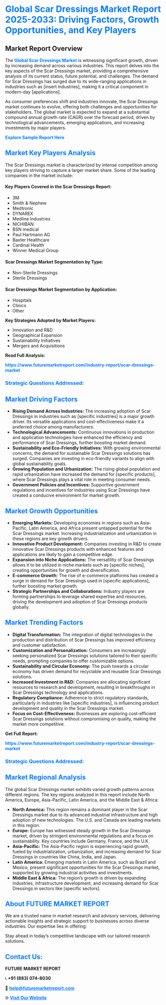 <h1 style="color: #007BFF;">Global Scar Dressings Market Report 2025-2033: Driving Factors, Growth Opportunities, and Key Players</h1>

<section id="overview">
<h2>Market Report Overview</h2>
<p>The <a href="https://www.futuremarketreport.com/industry-report/scar-dressings-market" style="color: #007BFF; text-decoration: none;"><strong>Global Scar Dressings Market</strong></a> is witnessing significant growth, driven by increasing demand across various industries. This report delves into the key aspects of the Scar Dressings market, providing a comprehensive analysis of its current status, future potential, and challenges. The demand for Scar Dressings has surged due to its wide-ranging applications in industries such as [insert industries], making it a critical component in modern-day [applications].</p>
<p>As consumer preferences shift and industries innovate, the Scar Dressings market continues to evolve, offering both challenges and opportunities for stakeholders. The global market is expected to expand at a substantial compound annual growth rate (CAGR) over the forecast period, driven by technological advancements, emerging applications, and increasing investments by major players.</p>
</section>

<section id="overview">
<p><a href="https://www.futuremarketreport.com/request-sample/reportId=89626" style="color: #007BFF; text-decoration: none;"><strong>Explore Sample Report Here</strong></a></p>
</section>

<section id="key-players">
<h2 style="color: #007BFF;">Market Key Players Analysis</h2>
<p>The Scar Dressings market is characterized by intense competition among key players striving to capture a larger market share. Some of the leading companies in the market include:</p>
<h4>Key Players Covered in the Scar Dressings Report:</h4>
<ul><li>3M</li><li>Smith &amp; Nephew</li><li>Medtronic</li><li>DYNAREX</li><li>Medline Industries</li><li>NICHIBAN</li><li>BSN medical</li><li>Paul Hartmann AG</li><li>Baxter Healthcare</li><li>Cardinal Health</li><li>Winner Medical Group</li></ul>
<h4>Scar Dressings Market Segmentation by Type:</h4>
<ul><li>Non-Sterile Dressings</li><li>Sterile Dressings</li></ul>

<h4>Scar Dressings Market Segmentation by Application:</h4>
<ul><li>Hospitals</li><li>Clinics</li><li>Other</li></ul>
<p><strong>Key Strategies Adopted by Market Players:</strong></p>
<ul>
<li>Innovation and R&D</li>
<li>Geographical Expansion</li>
<li>Sustainability Initiatives</li>
<li>Mergers and Acquisitions</li>
</ul>
</section>

<section>
<p><strong>Read Full Analysis: </strong></p><a href="https://www.futuremarketreport.com/industry-report/scar-dressings-market" style="color: #007BFF; text-decoration: none;"><strong>https://www.futuremarketreport.com/industry-report/scar-dressings-market</strong></a>
<h3 style="color: #007BFF;">Strategic Questions Addressed:</h3>
</section>

<section id="driving-factors">
<h2 style="color: #007BFF;">Market Driving Factors</h2>
<ul>
<li><strong>Rising Demand Across Industries:</strong> The increasing adoption of Scar Dressings in industries such as [specific industries] is a major growth driver. Its versatile applications and cost-effectiveness make it a preferred choice among manufacturers.</li>
<li><strong>Technological Advancements:</strong> Continuous innovations in production and application technologies have enhanced the efficiency and performance of Scar Dressings, further boosting market demand.</li>
<li><strong>Sustainability and Eco-Friendly Initiatives:</strong> With growing environmental concerns, the demand for sustainable Scar Dressings solutions has surged. Companies are investing in eco-friendly variants to align with global sustainability goals.</li>
<li><strong>Growing Population and Urbanization:</strong> The rising global population and rapid urbanization have increased the demand for [specific products], where Scar Dressings plays a vital role in meeting consumer needs.</li>
<li><strong>Government Policies and Incentives:</strong> Supportive government regulations and incentives for industries using Scar Dressings have created a conducive environment for market growth.</li>
</ul>
</section>

<section id="growth-opportunities">
<h2 style="color: #007BFF;">Market Growth Opportunities</h2>
<ul>
<li><strong>Emerging Markets:</strong> Developing economies in regions such as Asia-Pacific, Latin America, and Africa present untapped potential for the Scar Dressings market. Increasing industrialization and urbanization in these regions are key growth drivers.</li>
<li><strong>Innovative Product Development:</strong> Companies investing in R&D to create innovative Scar Dressings products with enhanced features and applications are likely to gain a competitive edge.</li>
<li><strong>Expansion into Niche Applications:</strong> The versatility of Scar Dressings allows it to be utilized in niche markets such as [specific niches], creating opportunities for growth and diversification.</li>
<li><strong>E-commerce Growth:</strong> The rise of e-commerce platforms has created a surge in demand for Scar Dressings used in [specific applications], further boosting market growth.</li>
<li><strong>Strategic Partnerships and Collaborations:</strong> Industry players are forming partnerships to leverage shared expertise and resources, driving the development and adoption of Scar Dressings products globally.</li>
</ul>
</section>

<section id="trending-factors">
<h2 style="color: #007BFF;">Market Trending Factors</h2>
<ul>
<li><strong>Digital Transformation:</strong> The integration of digital technologies in the production and distribution of Scar Dressings has improved efficiency and customer satisfaction.</li>
<li><strong>Customization and Personalization:</strong> Consumers are increasingly seeking personalized Scar Dressings solutions tailored to their specific needs, prompting companies to offer customizable options.</li>
<li><strong>Sustainability and Circular Economy:</strong> The push towards a circular economy has driven demand for recyclable and reusable Scar Dressings solutions.</li>
<li><strong>Increased Investment in R&D:</strong> Companies are allocating significant resources to research and development, resulting in breakthroughs in Scar Dressings technology and applications.</li>
<li><strong>Regulatory Compliance:</strong> Adherence to strict regulatory standards, particularly in industries like [specific industries], is influencing product development and quality in the Scar Dressings market.</li>
<li><strong>Focus on Cost-Effectiveness:</strong> Businesses are exploring cost-efficient Scar Dressings solutions without compromising on quality, making the market more competitive.</li>
</ul>
</section>

<section>
<p><strong>Get Full Report: </strong></p><a href="https://www.futuremarketreport.com/industry-report/scar-dressings-market" style="color: #007BFF; text-decoration: none;"><strong>https://www.futuremarketreport.com/industry-report/scar-dressings-market</strong></a>
<h3 style="color: #007BFF;">Strategic Questions Addressed:</h3>
</section>


<section id="regional-analysis">
<h2 style="color: #007BFF;">Market Regional Analysis</h2>
<p>The global Scar Dressings market exhibits varied growth patterns across different regions. The key regions analyzed in this report include North America, Europe, Asia-Pacific, Latin America, and the Middle East & Africa:</p>
<ul>
<li><strong>North America:</strong> This region remains a dominant player in the Scar Dressings market due to its advanced industrial infrastructure and high adoption of new technologies. The U.S. and Canada are leading markets in this region.</li>
<li><strong>Europe:</strong> Europe has witnessed steady growth in the Scar Dressings market, driven by stringent environmental regulations and a focus on sustainability. Key countries include Germany, France, and the U.K.</li>
<li><strong>Asia-Pacific:</strong> The Asia-Pacific region is experiencing rapid growth, fueled by industrialization, urbanization, and increasing demand for Scar Dressings in countries like China, India, and Japan.</li>
<li><strong>Latin America:</strong> Emerging markets in Latin America, such as Brazil and Mexico, present significant opportunities for the Scar Dressings market, supported by growing industrial activities and investments.</li>
<li><strong>Middle East & Africa:</strong> The region’s growth is driven by expanding industries, infrastructure development, and increasing demand for Scar Dressings in sectors like [specific sectors].</li>
</ul>
</section>

<footer>
<h2 style="color: #007BFF;">About FUTURE MARKET REPORT</h2>
<p>We are a trusted name in market research and advisory services, delivering actionable insights and strategic support to businesses across diverse industries. Our expertise lies in offering:</p>

<p>Stay ahead in today’s competitive landscape with our tailored research solutions.</p>

<h2 style="color: #007BFF;">Contact Us:</h2>
<p><strong>FUTURE MARKET REPORT</strong></p>
<p>📞 <strong>+91 (883) 074-8030</strong></p>
<p>📧 <strong><a href="mailto:help@futuremarketreport.com" style="color: #007BFF;">help@futuremarketreport.com</a></strong></p>
<p>🌐 <strong><a href="https://www.futuremarketreport.com/" style="color: #007BFF;">Visit Our Website</a></strong></p>
</footer>